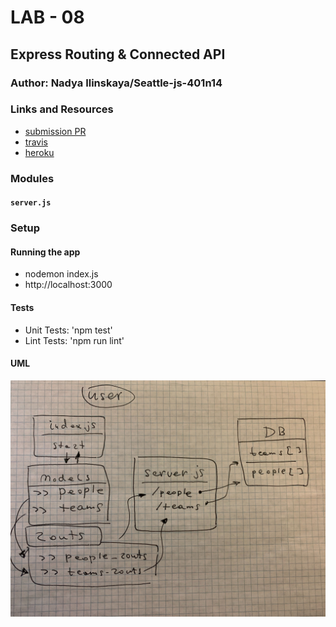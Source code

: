 # LAB - 08

## Express Routing & Connected API

### Author: Nadya Ilinskaya/Seattle-js-401n14

### Links and Resources
* [submission PR](https://github.com/nadili-401-advanced-javascript/lab-08/pull/1)
* [travis](https://travis-ci.com/nadili-401-advanced-javascript/lab-08)
* [heroku](https://nadili-lab-08.herokuapp.com/)

### Modules
#### `server.js`
#### 


### Setup
#### Running the app
* nodemon index.js
* http://localhost:3000

  
#### Tests
* Unit Tests: 'npm test'
* Lint Tests: 'npm run lint' 


#### UML
![ UML ](/assets/lab-08-uml.jpg)